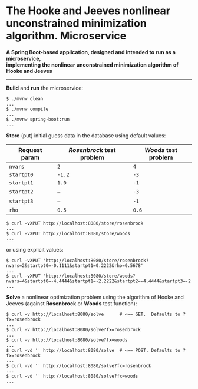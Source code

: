 # The Hooke and Jeeves nonlinear unconstrained minimization algorithm. Microservice

**A Spring Boot-based application, designed and intended to run as a microservice,
<br />implementing the nonlinear unconstrained minimization algorithm of Hooke and Jeeves**

---

**Build** and **run** the microservice:

```
$ ./mvnw clean
...
$ ./mvnw compile
...
$ ./mvnw spring-boot:run
...
```

**Store** (put) initial guess data in the database using default values:

Request param | *Rosenbrock* test problem | *Woods* test problem
------------- | ------------------------- | --------------------
`nvars`       |  `2`                      |  `4`
`startpt0`    | `-1.2`                    | `-3`
`startpt1`    |  `1.0`                    | `-1`
`startpt2`    | &ndash;                   | `-3`
`startpt3`    | &ndash;                   | `-1`
`rho`         |  `0.5`                    |  `0.6`

```
$ curl -vXPUT http://localhost:8080/store/rosenbrock
...
$ curl -vXPUT http://localhost:8080/store/woods
...
```

or using explicit values:

```
$ curl -vXPUT 'http://localhost:8080/store/rosenbrock?nvars=2&startpt0=-0.1111&startpt1=0.2222&rho=0.5678'
...
$ curl -vXPUT 'http://localhost:8080/store/woods?nvars=4&startpt0=-4.4444&startpt1=-2.2222&startpt2=-4.4444&startpt3=-2.2222&rho=0.6789'
...
```

**Solve** a nonlinear optimization problem using the algorithm of Hooke and Jeeves (against **Rosenbrock** or **Woods** test function):

```
$ curl -v http://localhost:8080/solve      # <== GET.  Defaults to ?fx=rosenbrock
...
$ curl -v http://localhost:8080/solve?fx=rosenbrock
...
$ curl -v http://localhost:8080/solve?fx=woods
...
$ curl -vd '' http://localhost:8080/solve  # <== POST. Defaults to ?fx=rosenbrock
...
$ curl -vd '' http://localhost:8080/solve?fx=rosenbrock
...
$ curl -vd '' http://localhost:8080/solve?fx=woods
...
```
